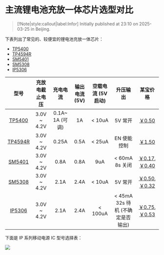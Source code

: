 # 主流锂电池充放一体芯片选型对比

> [!Note|style:callout|label:Infor]
Initially published at 23:10 on 2025-03-25 in Beijing.


下表列出了常见的、较便宜的锂电池充放一体芯片：

- [TP5400](https://atta.szlcsc.com/upload/public/pdf/source/20210909/352D9D40D77A1DD73F7904E364EF004B.pdf)
- [TP4594R](https://www.semiee.com/file2/15e098f50664cb5d560d1f6891047ff9/TPOWER/TPOWER-TP4594R.pdf)
- [SM5401](https://atta.szlcsc.com/upload/public/pdf/source/20230105/D6F904199F867559C2C460545CCFD42D.pdf)
- [SM5308](https://atta.szlcsc.com/upload/public/pdf/source/20230105/8E6F077134FFE71EFD2F4F8E270648CC.pdf)
- [IP5306](https://atta.szlcsc.com/upload/public/pdf/source/20190627/C384572_9925B3DDC4041BC6108E5AB46A2A0AB1.pdf)

<div class='center'>

| 型号 | 充放电截止电压 | 充电电流 | 输出电流 (5V) | 空载电流 (5V 启动) | 升压输出 | 某宝价格 |
|:-:|:-:|:-:|:-:|:-:|:-:|:-:|
 | [TP5400](https://atta.szlcsc.com/upload/public/pdf/source/20210909/352D9D40D77A1DD73F7904E364EF004B.pdf) | 3.0V \~ 4.2V | 0.1A\~ 1A (可调) | 1A | < 10uA | 5V 常开 | [￥0.50](https://item.taobao.com/item.htm?abbucket=6&id=649138209519) |
 | [TP4594R](https://www.semiee.com/file2/15e098f50664cb5d560d1f6891047ff9/TPOWER/TPOWER-TP4594R.pdf) | 3.0V \~ 4.2V | 0.25A | 0.5A | < 25uA | EN 使能控制 | [￥1.50](https://item.taobao.com/item.htm?abbucket=6&id=848576647561) |
 | [SM5401](https://atta.szlcsc.com/upload/public/pdf/source/20230105/D6F904199F867559C2C460545CCFD42D.pdf) | 3.0V \~ 4.2V | 0.8A | 0.8A | 9uA | < 60mA 8s 关闭 | [￥0.17](https://item.taobao.com/item.htm?abbucket=6&id=877707263578), [￥0.40](https://item.taobao.com/item.htm?abbucket=6&id=902540776361) |
 | [SM5308](https://atta.szlcsc.com/upload/public/pdf/source/20230105/8E6F077134FFE71EFD2F4F8E270648CC.pdf) | 3.0V \~ 4.2V | 2.1A | 2.4A | < 10uA | 5V 常开 | [￥0.50](https://item.taobao.com/item.htm?abbucket=6&id=877707263578), [￥0.32](https://item.taobao.com/item.htm?abbucket=6&id=661226030154) |
 | [IP5306](https://atta.szlcsc.com/upload/public/pdf/source/20190627/C384572_9925B3DDC4041BC6108E5AB46A2A0AB1.pdf) | 3.0V \~ 4.2V | 2.1A | 2.4A | < 100uA | < 45mA 32s 待机 (不确定是否输出) | [￥0.75](https://item.taobao.com/item.htm?abbucket=6&id=661865204966), [￥0.53](https://item.taobao.com/item.htm?abbucket=6&id=666685683707) |
</div>

下面是 IP 系列移动电源 IC 型号选择表：
<div class="center"><img src="https://imagebank-0.oss-cn-beijing.aliyuncs.com/VS-PicGo/2025-03-25-22-46-05_如何选择合适的锂电池充放一体芯片.png"/></div> 

